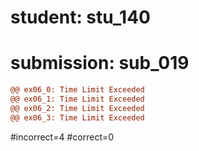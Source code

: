 # student: stu_140
# submission: sub_019

```diff
@@ ex06_0: Time Limit Exceeded
@@ ex06_1: Time Limit Exceeded
@@ ex06_2: Time Limit Exceeded
@@ ex06_3: Time Limit Exceeded
```
#incorrect=4
#correct=0
